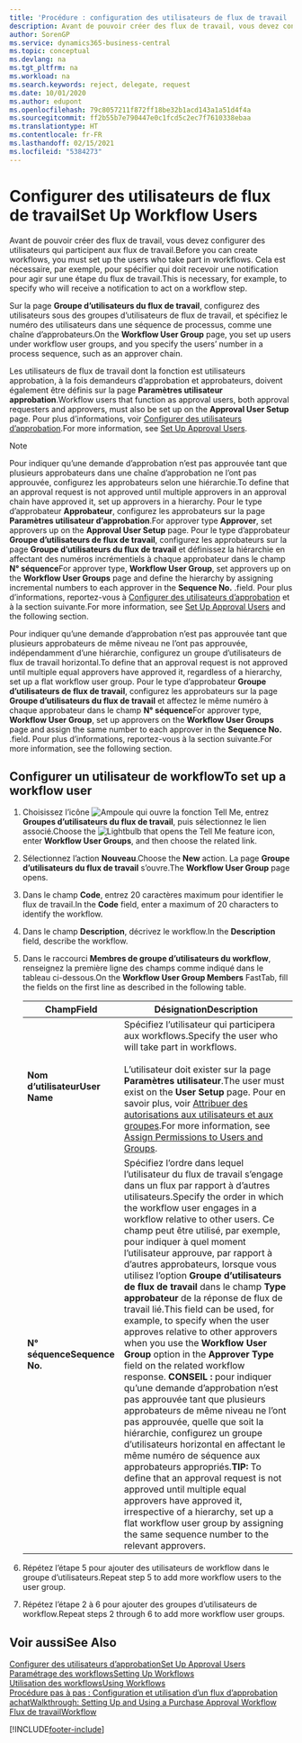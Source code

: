 ```yaml
---
title: 'Procédure : configuration des utilisateurs de flux de travail | Microsoft Docs'
description: Avant de pouvoir créer des flux de travail, vous devez configurer des utilisateurs qui participent aux flux de travail. Cela est nécessaire, par exemple, pour spécifier qui doit recevoir une notification pour agir sur une étape du flux de travail.
author: SorenGP
ms.service: dynamics365-business-central
ms.topic: conceptual
ms.devlang: na
ms.tgt_pltfrm: na
ms.workload: na
ms.search.keywords: reject, delegate, request
ms.date: 10/01/2020
ms.author: edupont
ms.openlocfilehash: 79c8057211f872ff18be32b1acd143a1a51d4f4a
ms.sourcegitcommit: ff2b55b7e790447e0c1fcd5c2ec7f7610338ebaa
ms.translationtype: HT
ms.contentlocale: fr-FR
ms.lasthandoff: 02/15/2021
ms.locfileid: "5384273"
---
```

# <a name="set-up-workflow-users"></a><span data-ttu-id="b2017-104">Configurer des utilisateurs de flux de travail</span><span class="sxs-lookup"><span data-stu-id="b2017-104">Set Up Workflow Users</span></span>

<span data-ttu-id="b2017-105">Avant de pouvoir créer des flux de travail, vous devez configurer des utilisateurs qui participent aux flux de travail.</span><span class="sxs-lookup"><span data-stu-id="b2017-105">Before you can create workflows, you must set up the users who take part in workflows.</span></span> <span data-ttu-id="b2017-106">Cela est nécessaire, par exemple, pour spécifier qui doit recevoir une notification pour agir sur une étape du flux de travail.</span><span class="sxs-lookup"><span data-stu-id="b2017-106">This is necessary, for example, to specify who will receive a notification to act on a workflow step.</span></span>  

<span data-ttu-id="b2017-107">Sur la page **Groupe d’utilisateurs du flux de travail**, configurez des utilisateurs sous des groupes d’utilisateurs de flux de travail, et spécifiez le numéro des utilisateurs dans une séquence de processus, comme une chaîne d’approbateurs.</span><span class="sxs-lookup"><span data-stu-id="b2017-107">On the **Workflow User Group** page, you set up users under workflow user groups, and you specify the users’ number in a process sequence, such as an approver chain.</span></span>  

<span data-ttu-id="b2017-108">Les utilisateurs de flux de travail dont la fonction est utilisateurs approbation, à la fois demandeurs d’approbation et approbateurs, doivent également être définis sur la page **Paramètres utilisateur approbation**.</span><span class="sxs-lookup"><span data-stu-id="b2017-108">Workflow users that function as approval users, both approval requesters and approvers, must also be set up on the **Approval User Setup** page.</span></span> <span data-ttu-id="b2017-109">Pour plus d’informations, voir [Configurer des utilisateurs d’approbation](across-how-to-set-up-approval-users.md).</span><span class="sxs-lookup"><span data-stu-id="b2017-109">For more information, see [Set Up Approval Users](across-how-to-set-up-approval-users.md).</span></span>  

> [!NOTE]  
> <span data-ttu-id="b2017-110">Pour indiquer qu’une demande d’approbation n’est pas approuvée tant que plusieurs approbateurs dans une chaîne d’approbation ne l’ont pas approuvée, configurez les approbateurs selon une hiérarchie.</span><span class="sxs-lookup"><span data-stu-id="b2017-110">To define that an approval request is not approved until multiple approvers in an approval chain have approved it, set up approvers in a hierarchy.</span></span> <span data-ttu-id="b2017-111">Pour le type d’approbateur **Approbateur**, configurez les approbateurs sur la page **Paramètres utilisateur d’approbation**.</span><span class="sxs-lookup"><span data-stu-id="b2017-111">For approver type **Approver**, set approvers up on the **Approval User Setup** page.</span></span> <span data-ttu-id="b2017-112">Pour le type d’approbateur **Groupe d’utilisateurs de flux de travail**, configurez les approbateurs sur la page **Groupe d’utilisateurs du flux de travail** et définissez la hiérarchie en affectant des numéros incrémentiels à chaque approbateur dans le champ **N° séquence**</span><span class="sxs-lookup"><span data-stu-id="b2017-112">For approver type, **Workflow User Group**, set approvers up on the **Workflow User Groups** page and define the hierarchy by assigning incremental numbers to each approver in the **Sequence No.**</span></span> <span data-ttu-id="b2017-113">.</span><span class="sxs-lookup"><span data-stu-id="b2017-113">field.</span></span> <span data-ttu-id="b2017-114">Pour plus d’informations, reportez-vous à [Configurer des utilisateurs d’approbation](across-how-to-set-up-approval-users.md) et à la section suivante.</span><span class="sxs-lookup"><span data-stu-id="b2017-114">For more information, see [Set Up Approval Users](across-how-to-set-up-approval-users.md) and the following section.</span></span>  
>
> <span data-ttu-id="b2017-115">Pour indiquer qu’une demande d’approbation n’est pas approuvée tant que plusieurs approbateurs de même niveau ne l’ont pas approuvée, indépendamment d’une hiérarchie, configurez un groupe d’utilisateurs de flux de travail horizontal.</span><span class="sxs-lookup"><span data-stu-id="b2017-115">To define that an approval request is not approved until multiple equal approvers have approved it, regardless of a hierarchy, set up a flat workflow user group.</span></span> <span data-ttu-id="b2017-116">Pour le type d’approbateur **Groupe d’utilisateurs de flux de travail**, configurez les approbateurs sur la page **Groupe d’utilisateurs du flux de travail** et affectez le même numéro à chaque approbateur dans le champ **N° séquence**</span><span class="sxs-lookup"><span data-stu-id="b2017-116">For approver type, **Workflow User Group**, set up approvers on the **Workflow User Groups** page and assign the same number to each approver in the **Sequence No.**</span></span> <span data-ttu-id="b2017-117">.</span><span class="sxs-lookup"><span data-stu-id="b2017-117">field.</span></span> <span data-ttu-id="b2017-118">Pour plus d’informations, reportez-vous à la section suivante.</span><span class="sxs-lookup"><span data-stu-id="b2017-118">For more information, see the following section.</span></span>  

## <a name="to-set-up-a-workflow-user"></a><span data-ttu-id="b2017-119">Configurer un utilisateur de workflow</span><span class="sxs-lookup"><span data-stu-id="b2017-119">To set up a workflow user</span></span>

1. <span data-ttu-id="b2017-120">Choisissez l’icône ![Ampoule qui ouvre la fonction Tell Me](media/ui-search/search_small.png "Dites-moi ce que vous voulez faire"), entrez **Groupes d’utilisateurs du flux de travail**, puis sélectionnez le lien associé.</span><span class="sxs-lookup"><span data-stu-id="b2017-120">Choose the ![Lightbulb that opens the Tell Me feature](media/ui-search/search_small.png "Tell me what you want to do") icon, enter **Workflow User Groups**, and then choose the related link.</span></span>  
2. <span data-ttu-id="b2017-121">Sélectionnez l’action **Nouveau**.</span><span class="sxs-lookup"><span data-stu-id="b2017-121">Choose the **New** action.</span></span> <span data-ttu-id="b2017-122">La page **Groupe d’utilisateurs du flux de travail** s’ouvre.</span><span class="sxs-lookup"><span data-stu-id="b2017-122">The **Workflow User Group** page opens.</span></span>  
3. <span data-ttu-id="b2017-123">Dans le champ **Code**, entrez 20 caractères maximum pour identifier le flux de travail.</span><span class="sxs-lookup"><span data-stu-id="b2017-123">In the **Code** field, enter a maximum of 20 characters to identify the workflow.</span></span>  
4. <span data-ttu-id="b2017-124">Dans le champ **Description**, décrivez le workflow.</span><span class="sxs-lookup"><span data-stu-id="b2017-124">In the **Description** field, describe the workflow.</span></span>  
5. <span data-ttu-id="b2017-125">Dans le raccourci **Membres de groupe d’utilisateurs du workflow**, renseignez la première ligne des champs comme indiqué dans le tableau ci-dessous.</span><span class="sxs-lookup"><span data-stu-id="b2017-125">On the **Workflow User Group Members** FastTab, fill the fields on the first line as described in the following table.</span></span>  

    |<span data-ttu-id="b2017-126">Champ</span><span class="sxs-lookup"><span data-stu-id="b2017-126">Field</span></span>|<span data-ttu-id="b2017-127">Désignation</span><span class="sxs-lookup"><span data-stu-id="b2017-127">Description</span></span>|  
    |---------------------------------|---------------------------------------|  
    |<span data-ttu-id="b2017-128">**Nom d’utilisateur**</span><span class="sxs-lookup"><span data-stu-id="b2017-128">**User Name**</span></span>|<span data-ttu-id="b2017-129">Spécifiez l’utilisateur qui participera aux workflows.</span><span class="sxs-lookup"><span data-stu-id="b2017-129">Specify the user who will take part in workflows.</span></span><br /><br /> <span data-ttu-id="b2017-130">L’utilisateur doit exister sur la page **Paramètres utilisateur**.</span><span class="sxs-lookup"><span data-stu-id="b2017-130">The user must exist on the **User Setup** page.</span></span> <span data-ttu-id="b2017-131">Pour en savoir plus, voir [Attribuer des autorisations aux utilisateurs et aux groupes](ui-define-granular-permissions.md).</span><span class="sxs-lookup"><span data-stu-id="b2017-131">For more information, see [Assign Permissions to Users and Groups](ui-define-granular-permissions.md).</span></span>|  
    |<span data-ttu-id="b2017-132">**N° séquence**</span><span class="sxs-lookup"><span data-stu-id="b2017-132">**Sequence No.**</span></span>|<span data-ttu-id="b2017-133">Spécifiez l’ordre dans lequel l’utilisateur du flux de travail s’engage dans un flux par rapport à d’autres utilisateurs.</span><span class="sxs-lookup"><span data-stu-id="b2017-133">Specify the order in which the workflow user engages in a workflow relative to other users.</span></span> <span data-ttu-id="b2017-134">Ce champ peut être utilisé, par exemple, pour indiquer à quel moment l’utilisateur approuve, par rapport à d’autres approbateurs, lorsque vous utilisez l’option **Groupe d’utilisateurs de flux de travail** dans le champ **Type approbateur** de la réponse de flux de travail lié.</span><span class="sxs-lookup"><span data-stu-id="b2017-134">This field can be used, for example, to specify when the user approves relative to other approvers when you use the **Workflow User Group** option in the **Approver Type** field on the related workflow response.</span></span> <span data-ttu-id="b2017-135">**CONSEIL :**  pour indiquer qu’une demande d’approbation n’est pas approuvée tant que plusieurs approbateurs de même niveau ne l’ont pas approuvée, quelle que soit la hiérarchie, configurez un groupe d’utilisateurs horizontal en affectant le même numéro de séquence aux approbateurs appropriés.</span><span class="sxs-lookup"><span data-stu-id="b2017-135">**TIP:**  To define that an approval request is not approved until multiple equal approvers have approved it, irrespective of a hierarchy, set up a flat workflow user group by assigning the same sequence number to the relevant approvers.</span></span>|  
6. <span data-ttu-id="b2017-136">Répétez l’étape 5 pour ajouter des utilisateurs de workflow dans le groupe d’utilisateurs.</span><span class="sxs-lookup"><span data-stu-id="b2017-136">Repeat step 5 to add more workflow users to the user group.</span></span>  
7. <span data-ttu-id="b2017-137">Répétez l’étape 2 à 6 pour ajouter des groupes d’utilisateurs de workflow.</span><span class="sxs-lookup"><span data-stu-id="b2017-137">Repeat steps 2 through 6 to add more workflow user groups.</span></span>  

## <a name="see-also"></a><span data-ttu-id="b2017-138">Voir aussi</span><span class="sxs-lookup"><span data-stu-id="b2017-138">See Also</span></span>

[<span data-ttu-id="b2017-139">Configurer des utilisateurs d’approbation</span><span class="sxs-lookup"><span data-stu-id="b2017-139">Set Up Approval Users</span></span>](across-how-to-set-up-approval-users.md)  
[<span data-ttu-id="b2017-140">Paramétrage des workflows</span><span class="sxs-lookup"><span data-stu-id="b2017-140">Setting Up Workflows</span></span>](across-set-up-workflows.md)  
[<span data-ttu-id="b2017-141">Utilisation des workflows</span><span class="sxs-lookup"><span data-stu-id="b2017-141">Using Workflows</span></span>](across-use-workflows.md)  
[<span data-ttu-id="b2017-142">Procédure pas à pas : Configuration et utilisation d’un flux d’approbation achat</span><span class="sxs-lookup"><span data-stu-id="b2017-142">Walkthrough: Setting Up and Using a Purchase Approval Workflow</span></span>](walkthrough-setting-up-and-using-a-purchase-approval-workflow.md)  
[<span data-ttu-id="b2017-143">Flux de travail</span><span class="sxs-lookup"><span data-stu-id="b2017-143">Workflow</span></span>](across-workflow.md)  


[!INCLUDE[footer-include](includes/footer-banner.md)]